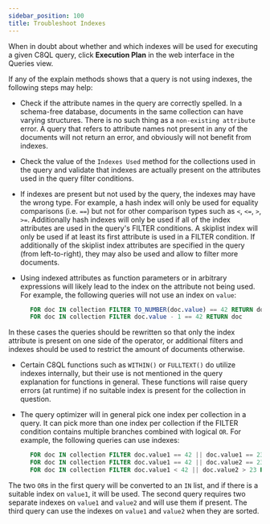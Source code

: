 ```yaml
---
sidebar_position: 100
title: Troubleshoot Indexes
---
```


When in doubt about whether and which indexes will be used for executing a given C8QL query, click **Execution Plan** in the web interface in the Queries view.

If any of the explain methods shows that a query is not using indexes, the following steps may help:

- Check if the attribute names in the query are correctly spelled. In a schema-free database, documents in the same collection can have varying structures. There is no such thing as a `non-existing attribute` error. A query that refers to attribute names not present in any of the documents will not return an error, and obviously will not benefit from indexes.

- Check the value of the `Indexes Used` method for the collections used in the query and validate that indexes are actually present on the attributes used in the query filter conditions.

- If indexes are present but not used by the query, the indexes may have the wrong type. For example, a hash index will only be used for equality comparisons (i.e. `==`) but not for other comparison types such as `<`, `<=`, `>`, `>=`. Additionally hash indexes will only be used if all of the index attributes are used in the query's FILTER conditions. A skiplist index will only be used if at least its first attribute is used in a FILTER condition. If additionally of the skiplist index attributes are specified in the query (from left-to-right), they may also be used and allow to filter more documents.

- Using indexed attributes as function parameters or in arbitrary expressions will likely lead to the index on the attribute not being used. For example, the following queries will not use an index on `value`:

```sql
      FOR doc IN collection FILTER TO_NUMBER(doc.value) == 42 RETURN doc
      FOR doc IN collection FILTER doc.value - 1 == 42 RETURN doc
```

  In these cases the queries should be rewritten so that only the index attribute is present on one side of the operator, or additional filters and indexes should be used to restrict the amount of documents otherwise.

- Certain C8QL functions such as `WITHIN()` or `FULLTEXT()` do utilize indexes internally, but their use is not mentioned in the query explanation for functions in general. These functions will raise query errors (at runtime) if no suitable index is present for the collection in question.

- The query optimizer will in general pick one index per collection in a query. It can pick more than one index per collection if the FILTER condition contains multiple branches combined with logical `OR`.  For example, the following queries can use indexes:

```sql
      FOR doc IN collection FILTER doc.value1 == 42 || doc.value1 == 23 RETURN doc
      FOR doc IN collection FILTER doc.value1 == 42 || doc.value2 == 23 RETURN doc
      FOR doc IN collection FILTER doc.value1 < 42 || doc.value2 > 23 RETURN doc
```

  The two `OR`s in the first query will be converted to an `IN` list, and if there is a suitable index on `value1`, it will be used. The second query requires two separate indexes on `value1` and `value2` and will use them if present. The third query can use the indexes on `value1` and `value2` when they are sorted.
